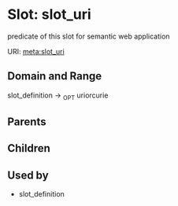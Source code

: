 
# Slot: slot_uri


predicate of this slot for semantic web application

URI: [meta:slot_uri](https://w3id.org/biolink/biolinkml/meta/slot_uri)


## Domain and Range

slot_definition ->  <sub>OPT</sub> uriorcurie

## Parents


## Children


## Used by

 * slot_definition
